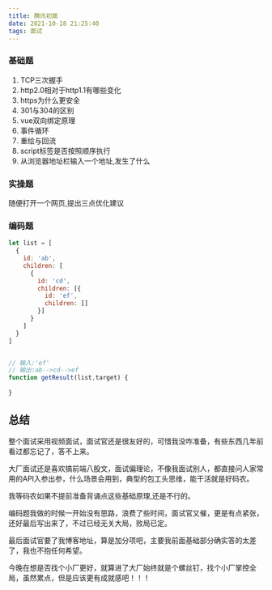 ```yaml
---
title: 腾讯初面
date: 2021-10-18 21:25:40
tags: 面试
---
```

### 基础题
1. TCP三次握手
2. http2.0相对于http1.1有哪些变化
3. https为什么更安全
4. 301与304的区别
5. vue双向绑定原理
6. 事件循环
7. 重绘与回流
8. script标签是否按照顺序执行
9. 从浏览器地址栏输入一个地址,发生了什么

### 实操题
随便打开一个网页,提出三点优化建议

### 编码题
```js
let list = [
  {
    id: 'ab',
    children: [
      {
        id: 'cd',
        children: [{
          id: 'ef',
          children: []
        }]
      }
    ]
  }
]


// 输入:'ef'
// 输出:ab-->cd-->ef
function getResult(list,target) {
  
}


```

## 总结
整个面试采用视频面试，面试官还是很友好的，可惜我没咋准备，有些东西几年前看过都忘记了，答不上来。

大厂面试还是喜欢搞前端八股文，面试偏理论，不像我面试别人，都直接问人家常用的API入参出参，什么场景会用到，典型的包工头思维，能干活就是好码农。

我等码农如果不提前准备背诵点这些基础原理,还是不行的。

编码题我做的时候一开始没有思路，浪费了些时间，面试官又催，更是有点紧张，还好最后写出来了，不过已经无关大局，败局已定。

最后面试官要了我博客地址，算是加分项吧，主要我前面基础部分确实答的太差了，我也不抱任何希望。

今晚在想是否找个小厂更好，就算进了大厂始终就是个螺丝钉，找个小厂掌控全局，虽然累点，但是应该更有成就感吧！！！